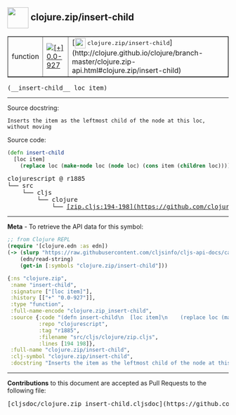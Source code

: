 ## <img width="48px" valign="middle" src="http://i.imgur.com/Hi20huC.png"> clojure.zip/insert-child

 <table border="1">
<tr>

<td>function</td>
<td><a href="https://github.com/cljsinfo/cljs-api-docs/tree/0.0-927"><img valign="middle" alt="[+] 0.0-927" src="https://img.shields.io/badge/+-0.0--927-lightgrey.svg"></a> </td>
<td>
[<img height="24px" valign="middle" src="http://i.imgur.com/1GjPKvB.png"> <samp>clojure.zip/insert-child</samp>](http://clojure.github.io/clojure/branch-master/clojure.zip-api.html#clojure.zip/insert-child)
</td>
</tr>
</table>

 <samp>
(__insert-child__ loc item)<br>
</samp>

---




Source docstring:

```
Inserts the item as the leftmost child of the node at this loc,
without moving
```

Source code:

```clj
(defn insert-child
  [loc item]
    (replace loc (make-node loc (node loc) (cons item (children loc)))))
```

 <pre>
clojurescript @ r1885
└── src
    └── cljs
        └── clojure
            └── <ins>[zip.cljs:194-198](https://github.com/clojure/clojurescript/blob/r1885/src/cljs/clojure/zip.cljs#L194-L198)</ins>
</pre>


---

__Meta__ - To retrieve the API data for this symbol:

```clj
;; from Clojure REPL
(require '[clojure.edn :as edn])
(-> (slurp "https://raw.githubusercontent.com/cljsinfo/cljs-api-docs/catalog/cljs-api.edn")
    (edn/read-string)
    (get-in [:symbols "clojure.zip/insert-child"]))
```

```clj
{:ns "clojure.zip",
 :name "insert-child",
 :signature ["[loc item]"],
 :history [["+" "0.0-927"]],
 :type "function",
 :full-name-encode "clojure.zip_insert-child",
 :source {:code "(defn insert-child\n  [loc item]\n    (replace loc (make-node loc (node loc) (cons item (children loc)))))",
          :repo "clojurescript",
          :tag "r1885",
          :filename "src/cljs/clojure/zip.cljs",
          :lines [194 198]},
 :full-name "clojure.zip/insert-child",
 :clj-symbol "clojure.zip/insert-child",
 :docstring "Inserts the item as the leftmost child of the node at this loc,\nwithout moving"}

```

---

__Contributions__ to this document are accepted as Pull Requests to the following file:

 <pre>
[cljsdoc/clojure.zip_insert-child.cljsdoc](https://github.com/cljsinfo/cljs-api-docs/blob/master/cljsdoc/clojure.zip_insert-child.cljsdoc)
</pre>

